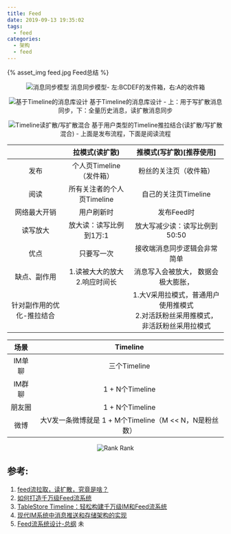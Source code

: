 ```yaml
---
title: Feed
date: 2019-09-13 19:35:02
tags:
  - feed
categories:
  - 架构
  - feed 
---
```


<p hideen></p>
<!-- more -->

{% asset_img   feed.jpg  Feed总结  %}

<div style="text-align: center;">

![消息同步模型](https://user-images.githubusercontent.com/5608425/65018148-fa3b8700-d95a-11e9-865d-040c86263ef5.png)
消息同步模型- 左:BCDEF的发件箱，右:A的收件箱

![基于Timeline的消息库设计](https://user-images.githubusercontent.com/5608425/65019405-b6964c80-d95d-11e9-88a6-395dc2c888e7.png)
基于Timeline的消息库设计 - 上：用于写扩散消息同步，下：全量历史消息，读扩散消息同步


![Timeline读扩散/写扩散混合](https://user-images.githubusercontent.com/5608425/65009396-16312f80-d93f-11e9-9f1f-5beb374034d2.png)
基于用户类型的Timeline推拉结合(读扩散/写扩散混合) - 上面是发布流程，下面是阅读流程
</div>


| |拉模式(读扩散)	| 推模式(写扩散)[推荐使用]|
|:---:|:---:|:---:|
|发布	| 个人页Timeline（发件箱）	| 粉丝的关注页（收件箱）| 
|阅读	|所有关注者的个人页Timeline	|自己的关注页Timeline| 
|网络最大开销	  | 用户刷新时	| 发布Feed时 |
|读写放大	  | 放大读：读写比例到1万:1	| 放大写减少读：读写比例到50:50 |
|优点| 只要写一次 |接收端消息同步逻辑会非常简单|
|缺点、副作用| 1.读被大大的放大<br> 2.响应时间长 | 消息写入会被放大， 数据会极大膨胀，|
|针对副作用的优化-推拉结合||1.大V采用拉模式，普通用户使用推模式<br>2.对活跃粉丝采用推模式，非活跃粉丝采用拉模式|


|场景 | Timeline | 
|:---:|:---:|
|IM单聊	|三个Timeline 	|  
|IM群聊	|1 + N个Timeline	| 
|朋友圈	|1 + N个Timeline 	| 
|微博	|大V发一条微博就是 1 + M个Timeline（M << N，N是粉丝数） 	| 
 

<div style="text-align: center;">
	
![Rank](https://user-images.githubusercontent.com/5608425/65016689-792ec080-d957-11e9-9834-6a3d5c93e647.png)
Rank
</div>

## 参考:

1. [feed流拉取，读扩散，究竟是啥？](https://mp.weixin.qq.com/s/HC9Ucdfih24jXY6lCAv40g)
2. [如何打造千万级Feed流系统](https://yq.aliyun.com/articles/224132?spm=a2c4e.11153940.0.0.280655b2Qo0T2I)
3. [TableStore Timeline：轻松构建千万级IM和Feed流系统](https://yq.aliyun.com/articles/319138?spm=a2c4e.11153940.0.0.206d1844pmn4zn)
4. [现代IM系统中消息推送和存储架构的实现](https://yq.aliyun.com/articles/253242)
5. [Feed流系统设计-总纲](https://yq.aliyun.com/articles/706808) 未

